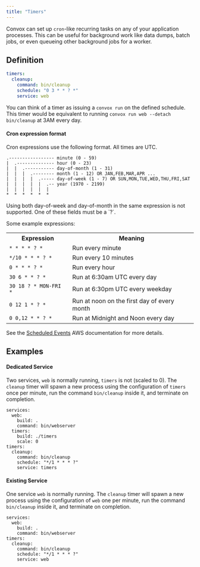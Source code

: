 ```yaml
---
title: "Timers"
---
```


Convox can set up `cron`-like recurring tasks on any of your application processes. This can be useful for background work like data dumps, batch jobs, or even queueing other background jobs for a worker.

## Definition

```yaml
timers:
  cleanup:
    command: bin/cleanup
    schedule: "0 3 * * ? *"
    service: web
```

You can think of a timer as issuing a `convox run` on the defined schedule. This timer would be equivalent to running `convox run web --detach bin/cleanup` at 3AM every day.

#### Cron expression format

Cron expressions use the following format. All times are UTC.

```
.----------------- minute (0 - 59)
|  .-------------- hour (0 - 23)
|  |  .----------- day-of-month (1 - 31)
|  |  |  .-------- month (1 - 12) OR JAN,FEB,MAR,APR ...
|  |  |  |  .----- day-of-week (1 - 7) OR SUN,MON,TUE,WED,THU,FRI,SAT
|  |  |  |  |  .-- year (1970 - 2199)
|  |  |  |  |  |
*  *  *  *  *  *
```

<div class="block-callout block-show-callout type-info" markdown="1">
  Using both day-of-week and day-of-month in the same expression is not supported. One of these fields must be a `?`.<br/>
</div>

Some example expressions:

<table>
  <tr>
    <th>Expression</th>
    <th>Meaning</th>
  </tr>
  <tr>
    <td><code>* * * * ? *</code></td>
    <td>Run every minute</td>
  </tr>
  <tr>
    <td><code>*/10 * * * ? *</code></td>
    <td>Run every 10 minutes</td>
  </tr>
  <tr>
    <td><code>0 * * * ? *</code></td>
    <td>Run every hour</td>
  </tr>
  <tr>
    <td><code>30 6 * * ? *</code></td>
    <td>Run at 6:30am UTC every day</td>
  </tr>
  <tr>
    <td><code>30 18 ? * MON-FRI *</code></td>
    <td>Run at 6:30pm UTC every weekday</td>
  </tr>
  <tr>
    <td><code>0 12 1 * ? *</code></td>
    <td>Run at noon on the first day of every month</td>
  </tr>
  <tr>
    <td><code>0 0,12 * * ? *</code></td>
    <td>Run at Midnight and Noon every day</td>
  </tr>
</table>

See the [Scheduled Events](https://docs.aws.amazon.com/AmazonCloudWatch/latest/events/ScheduledEvents.html) AWS documentation for more details.

## Examples

#### Dedicated Service

Two services, `web` is normally running, `timers` is not (scaled to 0). The `cleanup` timer will spawn a new process using the configuration of `timers` once per minute, run the command `bin/cleanup` inside it, and terminate on completion.

    services:
      web:
        build: .
        command: bin/webserver
      timers:
        build: ./timers
        scale: 0
    timers:
      cleanup:
        command: bin/cleanup
        schedule: "*/1 * * * ?"
        service: timers

#### Existing Service

One service `web` is normally running. The `cleanup` timer will spawn a new process using the configuration of `web` one per minute, run the command `bin/cleanup` inside it, and terminate on completion.

    services:
      web:
        build: .
        command: bin/webserver
    timers:
      cleanup:
        command: bin/cleanup
        schedule: "*/1 * * * ?"
        service: web
